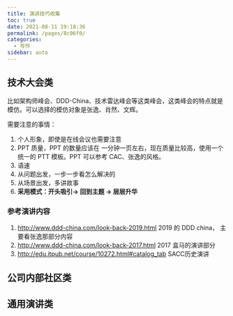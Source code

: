 ```yaml
---
title: 演讲技巧收集
toc: true
date: 2021-08-11 19:18:36
permalink: /pages/8c06f0/
categories:
  - 写作
sidebar: auto
---
```




## 技术大会类

比如架构师峰会、DDD-China、技术雷达峰会等这类峰会，这类峰会的特点就是模仿。可以选择的模仿对象是张逸、肖然、文辉。


需要注意的事情：
1. 个人形象，即使是在线会议也需要注意
2. PPT 质量，PPT 的数量应该在 一分钟一页左右，现在质量比较高，使用一个统一的 PTT 模板。PPT 可以参考 CAC、张逸的风格。
3. 语速
4. 从问题出发，一步一步看怎么解决的
5. 从场景出发，多讲故事
6. **采用模式：开头吸引-> 回到主题 -> 层层升华**

### 参考演讲内容
1. http://www.ddd-china.com/look-back-2019.html  2019 的 DDD china， 主要看张逸那部分内容
2. http://www.ddd-china.com/look-back-2017.html 2017 盒马的演讲部分
3. http://edu.itpub.net/course/10272.html#catalog_tab SACC历史演讲



## 公司内部社区类



## 通用演讲类
